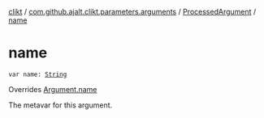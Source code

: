 [clikt](../../index.md) / [com.github.ajalt.clikt.parameters.arguments](../index.md) / [ProcessedArgument](index.md) / [name](./name.md)

# name

`var name: `[`String`](https://kotlinlang.org/api/latest/jvm/stdlib/kotlin/-string/index.html)

Overrides [Argument.name](../-argument/name.md)

The metavar for this argument.

